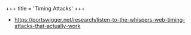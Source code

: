 +++
title = 'Timing Attacks'
+++

- https://portswigger.net/research/listen-to-the-whispers-web-timing-attacks-that-actually-work



